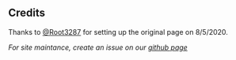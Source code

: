 ## Credits
Thanks to [@Root3287](https://root3287.site/) for setting up the original page on 8/5/2020.

_For site maintance, create an issue on our [github page](https://github.com/UNL-UAV/unl-uav.github.io)_
